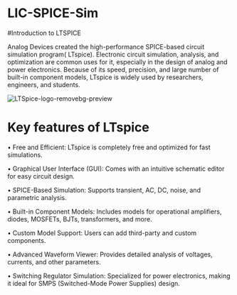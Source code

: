 # LIC-SPICE-Sim

#Introduction to LTSPICE

Analog Devices created the high-performance SPICE-based circuit simulation program( LTspice). Electronic circuit simulation, analysis, and optimization are common uses for it, especially in the design of analog and power electronics. Because of its speed, precision, and large number of built-in component models, LTspice is widely used by researchers, engineers, and students.


![LTSpice-logo-removebg-preview](https://github.com/user-attachments/assets/795c9bf9-9aaf-4866-8397-6be7018d33f7)
# Key features of LTspice
•	Free and Efficient: LTspice is completely free and optimized for fast simulations.

•	Graphical User Interface (GUI): Comes with an intuitive schematic editor for easy circuit design.

•	SPICE-Based Simulation: Supports transient, AC, DC, noise, and parametric analysis.

•	Built-in Component Models: Includes models for operational amplifiers, diodes, MOSFETs, BJTs, transformers, and more.

•	Custom Model Support: Users can add third-party and custom components.

•	Advanced Waveform Viewer: Provides detailed analysis of voltages, currents, and other parameters.

•	Switching Regulator Simulation: Specialized for power electronics, making it ideal for SMPS (Switched-Mode Power Supplies) design.

